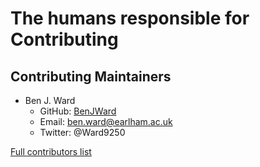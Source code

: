 # The humans responsible for Contributing

## Contributing Maintainers

- Ben J. Ward
  - GitHub: [BenJWard](https://github.com/BenJWard)
  - Email: ben.ward@earlham.ac.uk
  - Twitter: @Ward9250

[Full contributors list](https://github.com/BioJulia/Contributing/graphs/contributors)

